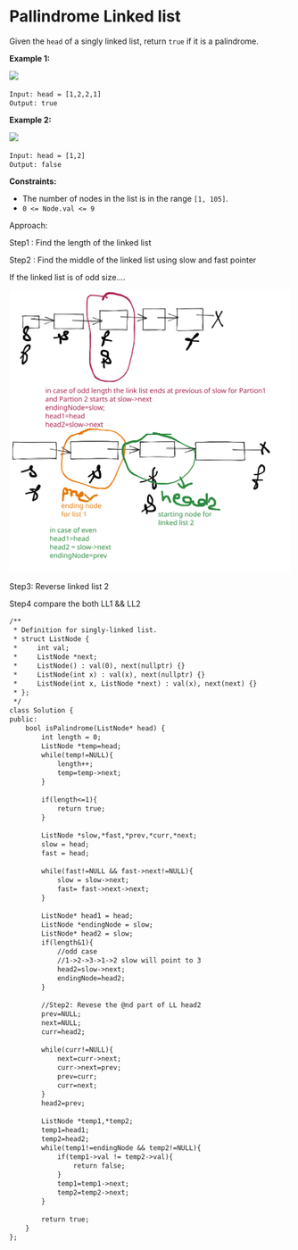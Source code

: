 # Pallindrome Linked list

Given the `head` of a singly linked list, return `true` if it is a palindrome.

&#x20;

**Example 1:**

![](https://assets.leetcode.com/uploads/2021/03/03/pal1linked-list.jpg)

```
Input: head = [1,2,2,1]
Output: true
```

**Example 2:**

![](https://assets.leetcode.com/uploads/2021/03/03/pal2linked-list.jpg)

```
Input: head = [1,2]
Output: false
```

&#x20;

**Constraints:**

* The number of nodes in the list is in the range `[1, 105]`.
* `0 <= Node.val <= 9`

&#x20;Approach:&#x20;

Step1 : Find the length of the linked list

Step2 : Find the middle of the linked list using slow and fast pointer

If the linked list is of odd size....

<img src=".gitbook/assets/file.drawing (10).svg" alt="" class="gitbook-drawing">

Step3: Reverse linked list 2

Step4 compare the both LL1 && LL2

```
/**
 * Definition for singly-linked list.
 * struct ListNode {
 *     int val;
 *     ListNode *next;
 *     ListNode() : val(0), next(nullptr) {}
 *     ListNode(int x) : val(x), next(nullptr) {}
 *     ListNode(int x, ListNode *next) : val(x), next(next) {}
 * };
 */
class Solution {
public:
    bool isPalindrome(ListNode* head) {
        int length = 0;
        ListNode *temp=head;
        while(temp!=NULL){
            length++;
            temp=temp->next;
        }
        
        if(length<=1){
            return true;
        }
        
        ListNode *slow,*fast,*prev,*curr,*next;
        slow = head;
        fast = head;
        
        while(fast!=NULL && fast->next!=NULL){
            slow = slow->next;
            fast= fast->next->next;
        }

        ListNode* head1 = head;
        ListNode *endingNode = slow;
        ListNode* head2 = slow;
        if(length&1){
            //odd case
            //1->2->3->1->2 slow will point to 3
            head2=slow->next;
            endingNode=head2;
        }
        
        //Step2: Revese the @nd part of LL head2
        prev=NULL;
        next=NULL;
        curr=head2;
        
        while(curr!=NULL){
            next=curr->next;
            curr->next=prev;
            prev=curr;
            curr=next;
        }
        head2=prev;
        
        ListNode *temp1,*temp2;
        temp1=head1;
        temp2=head2;
        while(temp1!=endingNode && temp2!=NULL){
            if(temp1->val != temp2->val){
                return false;
            }
            temp1=temp1->next;
            temp2=temp2->next;
        }
        
        return true;
    }
};
```


